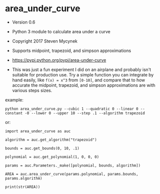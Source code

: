 # area_under_curve
* Version 0.6
* Python 3 module to calculate area under a curve
* Copyright 2017 Steven Mycynek
* Supports midpoint, trapezoid, and simpson approximations
* https://pypi.python.org/pypi/area-under-curve

* This was just a fun experiment I did on an airplane and probably isn't suitable for production use.  Try a simple function you can integrate by hand easily, like `f(x) = x^3` from `[0-10]`, and compare that to how accurate the midpoint, trapezoid, and simpson approximations are with various steps sizes.

example:

`python area_under_curve.py --cubic 1 --quadratic 0 --linear 0 --constant -0 --lower 0 --upper 10 --step .1 --algorithm trapezoid`


or:

`import area_under_curve as auc`

`algorithm = auc.get_algorithm("trapezoid")`

`bounds = auc.get_bounds(0, 10, .1)`

`polynomial = auc.get_polynomial(1, 0, 0, 0)`

`params = auc.Parameters._make([polynomial, bounds, algorithm])`

`AREA = auc.area_under_curve(params.polynomial, params.bounds, params.algorithm)`

`print(str(AREA))`
